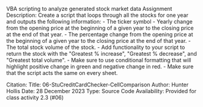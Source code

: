 VBA scripting to analyze generated stock market data
    Assignment Description:
      Create a script that loops through all the stocks for one year and outputs the following information:
      - The ticker symbol
      - Yearly change from the opening price at the beginning of a given year to the closing price at the end of that year.
      - The percentage change from the opening price at the beginning of a given year to the closing price at the end of that year.
      - The total stock volume of the stock. 
      - Add functionality to your script to return the stock with the "Greatest % increase", "Greatest % decrease", and "Greatest total volume". 
      - Make sure to use conditional formatting that will highlight positive change in green and negative change in red.
      - Make sure that the script acts the same on every sheet.


Citation:
Title: 06-StuCreditCardChecker-CellComparison Author: Hunter Hollis Date: 28 December 2023 Type: Source Code Availability: Provided for class activity 2.3 (#06)
